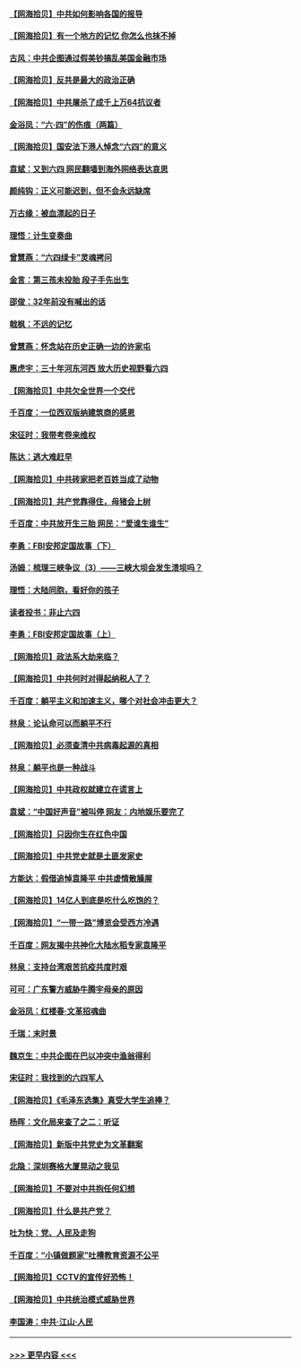#### [【网海拾贝】中共如何影响各国的报导](../pages/nsc993/n13012599.md?t=06110251) 
#### [【网海拾贝】有一个地方的记忆 你怎么也抹不掉](../pages/nsc993/n13009802.md?t=06110251) 
#### [古风：中共企图通过假美钞搞乱美国金融市场](../pages/nsc993/n13009626.md?t=06110251) 
#### [【网海拾贝】反共是最大的政治正确](../pages/nsc993/n13007051.md?t=06110251) 
#### [【网海拾贝】中共屠杀了成千上万64抗议者](../pages/nsc993/n13002713.md?t=06110251) 
#### [金浴凤：“六·四”的伤痕（两篇）](../pages/nsc993/n13001719.md?t=06110251) 
#### [【网海拾贝】国安法下港人悼念“六四”的意义](../pages/nsc993/n13001039.md?t=06110251) 
#### [袁斌：又到六四 网民翻墙到海外网络表达哀思](../pages/nsc993/n13000995.md?t=06110251) 
#### [颜纯钩：正义可能迟到，但不会永远缺席](../pages/nsc993/n13000920.md?t=06110251) 
#### [万古缘：被血漂起的日子](../pages/nsc993/n13000914.md?t=06110251) 
#### [理悟：计生变奏曲](../pages/nsc993/n13000414.md?t=06110251) 
#### [曾慧燕：“六四绿卡”灵魂拷问](../pages/nsc993/n13000277.md?t=06110251) 
#### [金言：第三孩未投胎 段子手先出生](../pages/nsc993/n13000215.md?t=06110251) 
#### [邵俊：32年前没有喊出的话](../pages/nsc993/n13000181.md?t=06110251) 
#### [戟枫：不远的记忆](../pages/nsc993/n13000121.md?t=06110251) 
#### [曾慧燕：怀念站在历史正确一边的许家屯](../pages/nsc993/n13000073.md?t=06110251) 
#### [惠虎宇：三十年河东河西 放大历史视野看六四](../pages/nsc993/n13000018.md?t=06110251) 
#### [【网海拾贝】中共欠全世界一个交代](../pages/nsc993/n12998706.md?t=06110251) 
#### [千百度：一位西双版纳建筑商的感恩](../pages/nsc993/n12998487.md?t=06110251) 
#### [宋征时：我带考卷来维权](../pages/nsc993/n12994088.md?t=06110251) 
#### [陈达：逃大难赶早](../pages/nsc993/n12993569.md?t=06110251) 
#### [【网海拾贝】中共砖家把老百姓当成了动物](../pages/nsc993/n12993483.md?t=06110251) 
#### [【网海拾贝】共产党靠得住，母猪会上树](../pages/nsc993/n12990730.md?t=06110251) 
#### [千百度：中共放开生三胎 网民：“爱谁生谁生”](../pages/nsc993/n12990644.md?t=06110251) 
#### [李勇：FBI安邦定国故事（下）](../pages/nsc993/n12987854.md?t=06110251) 
#### [汤姆：梳理三峡争议（3）——三峡大坝会发生溃坝吗？](../pages/nsc993/n12989806.md?t=06110251) 
#### [理悟：大陆同胞，看好你的孩子](../pages/nsc993/n12989778.md?t=06110251) 
#### [读者投书：非止六四](../pages/nsc993/n12989673.md?t=06110251) 
#### [李勇：FBI安邦定国故事（上）](../pages/nsc993/n12987749.md?t=06110251) 
#### [【网海拾贝】政法系大劫来临？](../pages/nsc993/n12987596.md?t=06110251) 
#### [【网海拾贝】中共何时对得起纳税人了？](../pages/nsc993/n12985578.md?t=06110251) 
#### [千百度：躺平主义和加速主义，哪个对社会冲击更大？](../pages/nsc993/n12985512.md?t=06110251) 
#### [林泉：论认命可以而躺平不行](../pages/nsc993/n12985505.md?t=06110251) 
#### [【网海拾贝】必须查清中共病毒起源的真相](../pages/nsc993/n12984276.md?t=06110251) 
#### [林泉：躺平也是一种战斗](../pages/nsc993/n12984194.md?t=06110251) 
#### [【网海拾贝】中共政权就建立在谎言上](../pages/nsc993/n12981880.md?t=06110251) 
#### [袁斌：“中国好声音”被叫停 网友：内地娱乐要完了](../pages/nsc993/n12981826.md?t=06110251) 
#### [【网海拾贝】只因你生在红色中国](../pages/nsc993/n12979096.md?t=06110251) 
#### [【网海拾贝】中共党史就是土匪发家史](../pages/nsc993/n12976478.md?t=06110251) 
#### [方能达：假借追悼袁隆平 中共虚情散臊腥](../pages/nsc993/n12976396.md?t=06110251) 
#### [【网海拾贝】14亿人到底是吃什么吃饱的？](../pages/nsc993/n12974125.md?t=06110251) 
#### [【网海拾贝】“一带一路”博览会受西方冷遇](../pages/nsc993/n12971787.md?t=06110251) 
#### [千百度：网友揭中共神化大陆水稻专家袁隆平](../pages/nsc993/n12971733.md?t=06110251) 
#### [林泉：支持台湾艰苦抗疫共度时艰](../pages/nsc993/n12971350.md?t=06110251) 
#### [可可：广东警方威胁牛腾宇母亲的原因](../pages/nsc993/n12971100.md?t=06110251) 
#### [金浴凤：红楼春·文革招魂曲](../pages/nsc993/n12970354.md?t=06110251) 
#### [千瑞：末时景](../pages/nsc993/n12970337.md?t=06110251) 
#### [魏京生：中共企图在巴以冲突中渔翁得利](../pages/nsc993/n12970286.md?t=06110251) 
#### [宋征时：我找到的六四军人](../pages/nsc993/n12970213.md?t=06110251) 
#### [【网海拾贝】《毛泽东选集》真受大学生追捧？](../pages/nsc993/n12968779.md?t=06110251) 
#### [杨晖：文化局来查了之二：听证](../pages/nsc993/n12966528.md?t=06110251) 
#### [【网海拾贝】新版中共党史为文革翻案](../pages/nsc993/n12967526.md?t=06110251) 
#### [北隐：深圳赛格大厦晃动之我见](../pages/nsc993/n12967393.md?t=06110251) 
#### [【网海拾贝】不要对中共抱任何幻想](../pages/nsc993/n12965222.md?t=06110251) 
#### [【网海拾贝】什么是共产党？](../pages/nsc993/n12962781.md?t=06110251) 
#### [吐为快：党、人民及走狗](../pages/nsc993/n12962747.md?t=06110251) 
#### [千百度：“小镇做题家”吐槽教育资源不公平](../pages/nsc993/n12962705.md?t=06110251) 
#### [【网海拾贝】CCTV的宣传好恐怖！](../pages/nsc993/n12959984.md?t=06110251) 
#### [【网海拾贝】中共统治模式威胁世界](../pages/nsc993/n12957622.md?t=06110251) 
#### [李国涛：中共‧江山‧人民](../pages/nsc993/n12957502.md?t=06110251) 

----
#### [ >>> 更早内容 <<< ](../indexes/nsc993-earlier.md)

